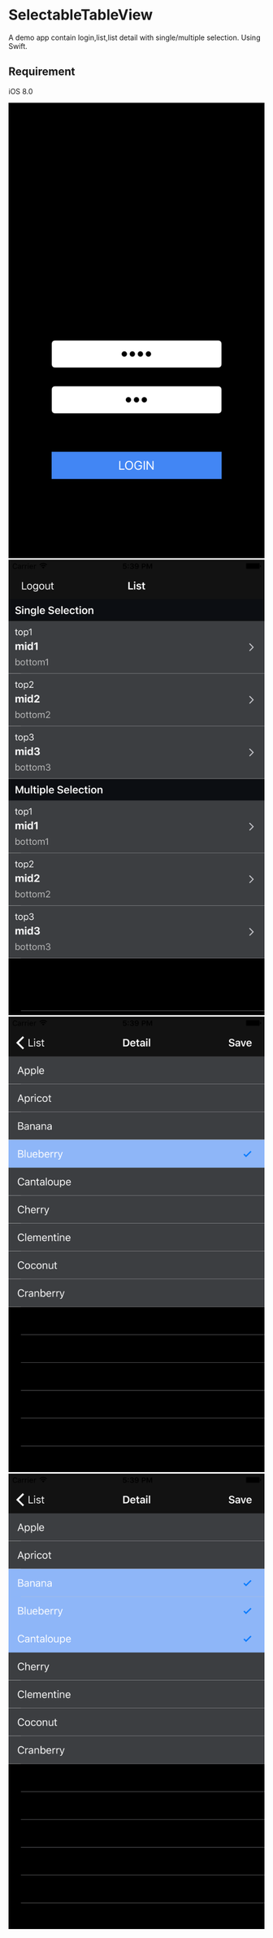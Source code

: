 # SelectableTableView
A demo app contain login,list,list detail with single/multiple selection.
Using Swift.

## Requirement
iOS 8.0  

![alt tag](https://github.com/chunpinglai/SelectableTableView/blob/master/Screenshot/1_login.png)
![alt tag](https://github.com/chunpinglai/SelectableTableView/blob/master/Screenshot/2_list.png)
![alt tag](https://github.com/chunpinglai/SelectableTableView/blob/master/Screenshot/3_sigleSelection.png)
![alt tag](https://github.com/chunpinglai/SelectableTableView/blob/master/Screenshot/4_multipleSelection.png)